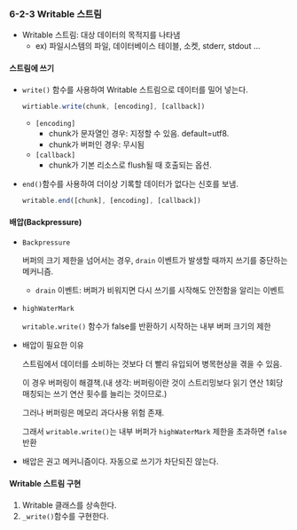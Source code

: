 ### 6-2-3 Writable 스트림
- Writable 스트림: 대상 데이터의 목적지를 나타냄
  - ex) 파일시스템의 파일, 데이터베이스 테이블, 소켓, stderr, stdout ...

#### 스트림에 쓰기
- `write()` 함수를 사용하여 Writable 스트림으로 데이터를 밀어 넣는다.
    ```javascript
    wirtiable.write(chunk, [encoding], [callback])
    ```
  - `[encoding]`
    - chunk가 문자열인 경우: 지정할 수 있음. default=utf8.
    - chunk가 버퍼인 경우: 무시됨
  - `[callback]`
    - chunk가 기본 리소스로 flush될 때 호출되는 옵션.

- `end()`함수를 사용하여 더이상 기록할 데이터가 없다는 신호를 보냄.
    ```javascript
    writable.end([chunk], [encoding], [callback])
    ```
#### 배압(Backpressure)
- `Backpressure`

  버퍼의 크기 제한을 넘어서는 경우, `drain` 이벤트가 발생할 때까지 쓰기를 중단하는 메커니즘.
  - `drain` 이벤트: 버퍼가 비워지면 다시 쓰기를 시작해도 안전함을 알리는 이벤트  
- `highWaterMark`

  `writable.write()` 함수가 false를 반환하기 시작하는 내부 버퍼 크기의 제한
    
- 배압이 필요한 이유

  스트림에서 데이터를 소비하는 것보다 더 빨리 유입되어 병목현상을 겪을 수 있음.

  이 경우 버퍼링이 해결책.(내 생각: 버퍼링이란 것이 스트리밍보다 읽기 연산 1회당 매칭되는 쓰기 연산 횟수를 늘리는 것이므로.)

  그러나 버퍼링은 메모리 과다사용 위험 존재.

  그래서 `writable.write()`는 내부 버퍼가 `highWaterMark` 제한을 초과하면 `false` 반환
  
- 배압은 권고 메커니즘이다. 자동으로 쓰기가 차단되진 않는다.

#### Writable 스트림 구현
1. Writable 클래스를 상속한다.
2. `_write()`함수를 구현한다.
